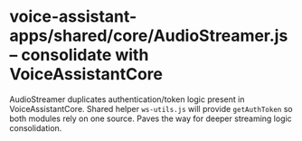# voice-assistant-apps/shared/core/AudioStreamer.js – consolidate with VoiceAssistantCore

AudioStreamer duplicates authentication/token logic present in VoiceAssistantCore.
Shared helper `ws-utils.js` will provide `getAuthToken` so both modules rely on one source.
Paves the way for deeper streaming logic consolidation.
